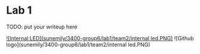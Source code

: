 # Lab 1

TODO: put your writeup here

[![Internal LED](sunemily/3400-group6/lab1/team2/internal led.PNG)](https://drive.google.com/file/d/0B1r9QYTd8YNrNDVkeWtic3RsVTg/view?usp=sharing "Internal LED")
![Github logo](sunemily/3400-group6/lab1/team2/internal led.PNG)
